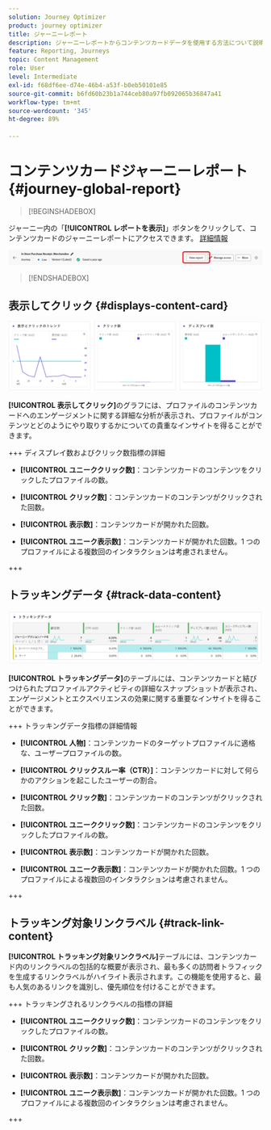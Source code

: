 ```yaml
---
solution: Journey Optimizer
product: journey optimizer
title: ジャーニーレポート
description: ジャーニーレポートからコンテンツカードデータを使用する方法について説明します
feature: Reporting, Journeys
topic: Content Management
role: User
level: Intermediate
exl-id: f68df6ee-d74e-46b4-a53f-b0eb50101e85
source-git-commit: b6fd60b23b1a744ceb80a97fb092065b36847a41
workflow-type: tm+mt
source-wordcount: '345'
ht-degree: 89%

---
```


# コンテンツカードジャーニーレポート {#journey-global-report}

>[!BEGINSHADEBOX]

ジャーニー内の「**[!UICONTROL レポートを表示]**」ボタンをクリックして、コンテンツカードのジャーニーレポートにアクセスできます。 [詳細情報](report-gs-cja.md)

![](assets/report-access-jo.png)

>[!ENDSHADEBOX]

## 表示してクリック {#displays-content-card}

![](assets/content-card-jo-display.png)

**[!UICONTROL 表示してクリック]**&#x200B;のグラフには、プロファイルのコンテンツカードへのエンゲージメントに関する詳細な分析が表示され、プロファイルがコンテンツとどのようにやり取りするかについての貴重なインサイトを得ることができます。

+++ ディスプレイ数およびクリック数指標の詳細

* **[!UICONTROL ユニーククリック数]**：コンテンツカードのコンテンツをクリックしたプロファイルの数。

* **[!UICONTROL クリック数]**：コンテンツカードのコンテンツがクリックされた回数。

* **[!UICONTROL 表示数]**：コンテンツカードが開かれた回数。

* **[!UICONTROL ユニーク表示数]**：コンテンツカードが開かれた回数。1 つのプロファイルによる複数回のインタラクションは考慮されません。

+++

## トラッキングデータ {#track-data-content}

![](assets/code-based-tracking-data.png)

**[!UICONTROL トラッキングデータ]**&#x200B;のテーブルには、コンテンツカードと結びつけられたプロファイルアクティビティの詳細なスナップショットが表示され、エンゲージメントとエクスペリエンスの効果に関する重要なインサイトを得ることができます。

+++ トラッキングデータ指標の詳細情報

* **[!UICONTROL 人物]**：コンテンツカードのターゲットプロファイルに適格な、ユーザープロファイルの数。

* **[!UICONTROL クリックスルー率（CTR）]**：コンテンツカードに対して何らかのアクションを起こしたユーザーの割合。

* **[!UICONTROL クリック数]**：コンテンツカードのコンテンツがクリックされた回数。

* **[!UICONTROL ユニーククリック数]**：コンテンツカードのコンテンツをクリックしたプロファイルの数。

* **[!UICONTROL 表示数]**：コンテンツカードが開かれた回数。

* **[!UICONTROL ユニーク表示数]**：コンテンツカードが開かれた回数。1 つのプロファイルによる複数回のインタラクションは考慮されません。

+++

## トラッキング対象リンクラベル {#track-link-content}

**[!UICONTROL トラッキング対象リンクラベル]**&#x200B;テーブルには、コンテンツカード内のリンクラベルの包括的な概要が表示され、最も多くの訪問者トラフィックを生成するリンクラベルがハイライト表示されます。この機能を使用すると、最も人気のあるリンクを識別し、優先順位を付けることができます。

+++ トラッキングされるリンクラベルの指標の詳細

* **[!UICONTROL ユニーククリック数]**：コンテンツカードのコンテンツをクリックしたプロファイルの数。

* **[!UICONTROL クリック数]**：コンテンツカードのコンテンツがクリックされた回数。

* **[!UICONTROL 表示数]**：コンテンツカードが開かれた回数。

* **[!UICONTROL ユニーク表示数]**：コンテンツカードが開かれた回数。1 つのプロファイルによる複数回のインタラクションは考慮されません。

+++
